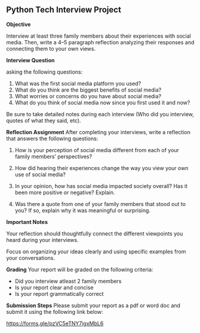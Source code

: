 ## Python Tech Interview Project

<b>Objective</b>

Interview at least three family members about their experiences with social media. Then, write a 4–5 paragraph reflection analyzing their responses and connecting them to your own views.

<b>Interview Question</b>

asking the following questions: 
1. What was the first social media platform you used?
2. What do you think are the biggest benefits of social media?
3. What worries or concerns do you have about social media?
4. What do you think of social media now since you first used it and now?

Be sure to take detailed notes during each interview (Who did you interview, quotes of what they said, etc). 

<b> Reflection Assignment</b>
After completing your interviews, write a reflection that answers the following questions:

1. How is your perception of social media different from each of your family members’ perspectives?

2. How did hearing their experiences change the way you view your own use of social media?

3. In your opinion, how has social media impacted society overall? Has it been more positive or negative? Explain.

4. Was there a quote from one of your family members that stood out to you? If so, explain why it was meaningful or surprising.

<b> Important Notes</b>

Your reflection should thoughtfully connect the different viewpoints you heard during your interviews.

Focus on organizing your ideas clearly and using specific examples from your conversations.

<b>Grading</b>
Your report will be graded on the following criteria:
- Did you interview atleast 2 family members
- Is your report clear and concise
- Is your report grammatically correct

<b>Submission Steps</b>
Please submit your report as a pdf or word doc and submit it using the following 
link below:

https://forms.gle/pzVC5eTNY7igxMbL6